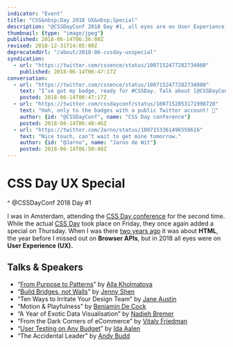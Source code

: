 ```yaml
---
indicator: "Event"
title: "CSS&nbsp;Day 2018 UX&nbsp;Special"
description: "@CSSDayConf 2018 Day #1, all eyes are on User Experience."
thumbnail: {type: "image/jpeg"}
published: 2018-06-14T06:36:00Z
revised: 2018-12-31T14:05:00Z
deprecatedUrl: "/about/2018-06-cssday-uxspecial"
syndication:
  - url: "https://twitter.com/cssence/status/1007152477282734080"
    published: 2018-06-14T06:47:17Z
conversation:
  - url: "https://twitter.com/cssence/status/1007152477282734080"
    text: "I’ve got my badge, ready for #CSSDay. Talk about [@CSSDayConf](https://twitter.com/cssdayconf)’s attention to detail, they’ve added hand-picked conversation starters for 400+&nbsp;attendees. Amazing."
    posted: 2018-06-14T06:47:17Z
  - url: "https://twitter.com/cssdayconf/status/1007152853171998720"
    text: "Hah, only to the badges with a public Twitter account! 🙂"
    author: {id: "@CSSDayConf", name: "CSS Day conference"}
    posted: 2018-06-14T06:48:46Z
  - url: "https://twitter.com/Jarno/status/1007153361496559616"
    text: "Nice touch, can’t wait to get mine tomorrow."
    author: {id: "@Jarno", name: "Jarno de Wit"}
    posted: 2018-06-14T06:50:48Z
---
```


# CSS&nbsp;Day UX&nbsp;Special
^ @CSSDayConf 2018 Day #1

I was in Amsterdam, attending the [CSS Day conference](https://cssday.nl/2018) for the second time. While the actual [CSS Day](/2018/cssday) took place on Friday, they once again added a special on Thursday. When I was there [two years ago](/2016/cssday-htmlspecial) it was about **HTML**, the year before I missed out on **Browser APIs**, but in 2018 all eyes were on **User Experience (UX).**

<h2 id="talks">Talks &amp; Speakers</h2>

* “[From Purpose to Patterns](https://speakerdeck.com/craftui/from-purpose-to-patterns)” by [Alla Kholmatova](https://twitter.com/craftui)
* “[Build Bridges, not Walls](https://noti.st/jennyshen/hhjR0Q/build-bridges-not-walls-design-for-users-across-cultures)” by [Jenny Shen](https://twitter.com/jennyshen)
* “Ten Ways to Irritate Your Design Team” by [Jane Austin](https://twitter.com/msjaneaustin)
* “Motion & Playfulness” by [Benjamin De Cock](https://twitter.com/bdc)
* “A Year of Exotic Data Visualisation” by [Nadieh Bremer](https://twitter.com/NadiehBremer)
* “From the Dark Corners of eCommerce” by [Vitaly Friedman](https://twitter.com/smashingmag)
* “[User Testing on Any Budget](https://www.slideshare.net/IdaAalen/easy-and-affordable-user-testing-workshop)” by [Ida Aalen](https://twitter.com/idaaa)
* “The Accidental Leader” by [Andy Budd](https://twitter.com/andybudd)
